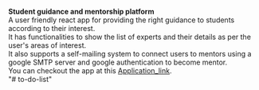 **Student guidance and mentorship platform**<br>
A user friendly react app for providing the right guidance to students according to their interest.<br>
It has functionalities to show the list of experts and their details as per the user's areas of interest.<br>
It also supports a self-mailing system to connect users to mentors using a google SMTP server and google authentication to become mentor.<br>
You can checkout the app at this [Application_link](https://connect-with-expert.netlify.app/). <br>
"# to-do-list" 
